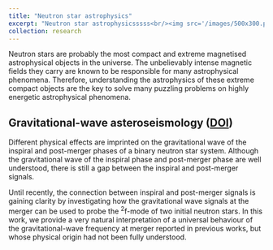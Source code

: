 ```yaml
---
title: "Neutron star astrophysics"
excerpt: "Neutron star astrophysicsssss<br/><img src='/images/500x300.png'>"
collection: research
---
```


Neutron stars are probably the most compact and extreme magnetised astrophysical objects in the universe.
The unbelievably intense magnetic fields they carry are known to be responsible for many astrophysical phenomena.
Therefore, understanding the astrophysics of these extreme compact objects are the key to solve many puzzling problems on highly energetic astrophysical phenomena.

Gravitational-wave asteroseismology ([DOI](10.3847/1538-4357/ac0141))
-----
Different physical effects are imprinted on the gravitational wave of the inspiral and post-merger phases of a binary neutron star system.
Although the gravitational wave of the inspiral phase and post-merger phase are well understood, there is still a gap between the inspiral and post-merger signals.

Until recently, the connection between inspiral and post-merger signals is gaining clarity by investigating how the gravitational wave signals at the merger can be used to probe the <sup>2</sup>f-mode of two initial neutron stars.
In this work, we provide a very natural interpretation of a universal behaviour of the gravitational-wave frequency at merger reported in previous works, but whose physical origin had not been fully understood.
